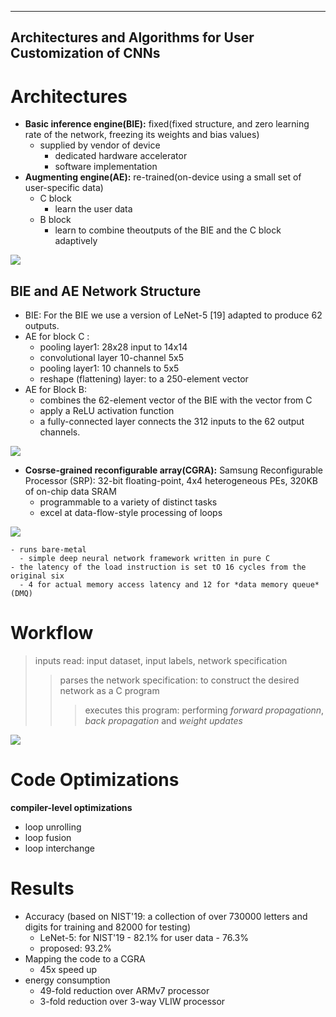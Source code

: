 ---
**Architectures and Algorithms for User Customization of CNNs**
----
# Architectures
- **Basic inference engine(BIE):** fixed(fixed structure, and zero learning rate of the network, freezing its weights and bias values)
  - supplied by vendor of device
    - dedicated hardware accelerator 
    - software implementation
- **Augmenting engine(AE):** re-trained(on-device using a small set of user-specific data)
    - C block
      - learn the user data
    - B block
      - learn to combine theoutputs of the BIE and the C block adaptively
 
![](https://github.com/PGTKi/ReferencePapersCollecting/blob/master/StudyNotes/xs/pictures/User%20customization.PNG)

## BIE and AE Network Structure
- BIE: For the BIE we use a version of LeNet-5 [19] adapted to produce 62 outputs. 
- AE for block C : 
  - pooling layer1: 28x28 input to 14x14 
  - convolutional layer 10-channel 5x5
  - pooling layer1: 10 channels to 5x5
  - reshape (flattening) layer: to a 250-element vector
- AE for Block B: 
  - combines the 62-element vector of the BIE with the vector from C
  - apply a ReLU activation function 
  - a fully-connected layer connects the 312 inputs to the 62 output channels.
  
![](https://github.com/PGTKi/ReferencePapersCollecting/blob/master/StudyNotes/xs/pictures/The%20BIE%20(left%20channel)%20and%20the%20AE%20(blocks%20B%20and%20C)%20for%20NIST.PNG)


- **Cosrse-grained reconfigurable array(CGRA):** Samsung Reconfigurable Processor (SRP): 
32-bit floating-point, 4x4 heterogeneous PEs, 320KB of on-chip data SRAM
  - programmable to a variety of distinct tasks 
  - excel at data-flow-style processing of loops

![](https://github.com/PGTKi/ReferencePapersCollecting/blob/master/StudyNotes/xs/pictures/Schematic%20of%20a%20coarse-grained%20reconfigurable%20array%20processor.PNG)

    - runs bare-metal
      - simple deep neural network framework written in pure C
    - the latency of the load instruction is set tO 16 cycles from the original six 
      - 4 for actual memory access latency and 12 for *data memory queue*(DMQ)
# Workflow
> inputs read: input dataset, input labels, network specification
>> parses the network specification: to construct the desired network as a C program
>>> executes this program: performing *forward propagationn*, *back propagation* and *weight updates*

![](https://github.com/PGTKi/ReferencePapersCollecting/blob/master/StudyNotes/xs/pictures/Training%20flow.PNG)

# Code Optimizations
**compiler-level optimizations**
- loop unrolling
- loop fusion
- loop interchange

# Results
- Accuracy (based on NIST'19: a collection of over 730000 letters and digits for training and 82000 for testing)
  - LeNet-5: for NIST'19 - 82.1% for user data - 76.3%
  - proposed: 93.2%
- Mapping the code to a CGRA
  - 45x speed up 
- energy consumption
  - 49-fold reduction over ARMv7 processor
  - 3-fold reduction over 3-way VLIW processor


